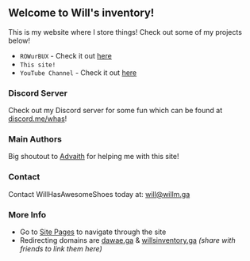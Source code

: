 
## Welcome to Will's inventory!

This is my website where I store things! Check out some of my projects below!
- `ROWurBUX` - Check it out [here](http://rowurbux.weebly.com)
- `This site!`
- `YouTube Channel` - Check it out [here](http://youtube.com/WillHasAwesomeShoes)

### Discord Server
Check out my Discord server for some fun which can be found at [discord.me/whas](https://discord.me/whas)!

### Main Authors

Big shoutout to [Advaith](https://github.com/advaith1) for helping me with this site! 

### Contact

Contact WillHasAwesomeShoes today at: [will@willm.ga](mailto:will@willm.ga)

### More Info
- Go to [Site Pages](pages) to navigate through the site
- Redirecting domains are [dawae.ga](https://dawae.ga) & [willsinventory.ga](https://willsinventory) *(share with friends to link them here)*

